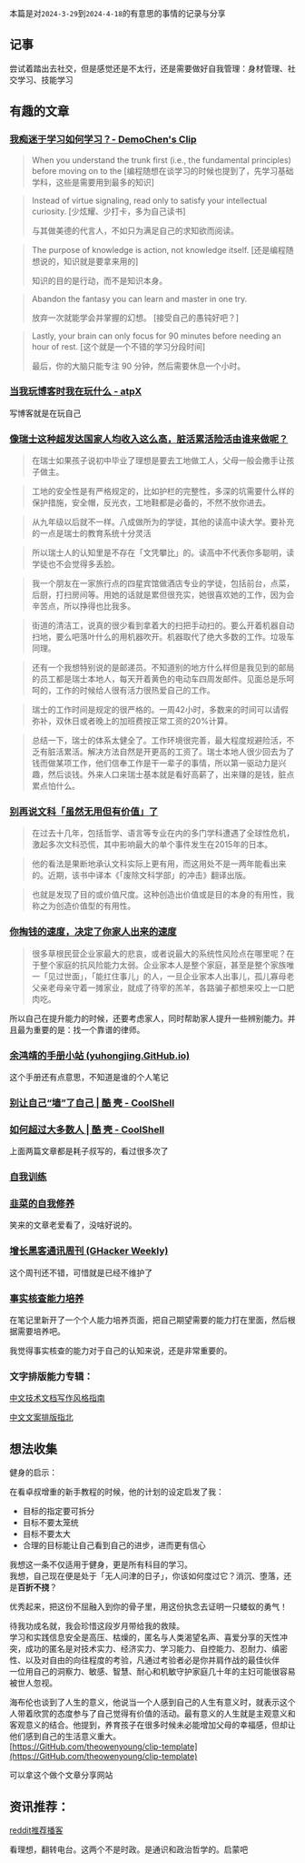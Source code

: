 本篇是对`2024-3-29`到`2024-4-18`的有意思的事情的记录与分享

## 记事

尝试着踏出去社交，但是感觉还是不太行，还是需要做好自我管理：身材管理、社交学习、技能学习

## 有趣的文章

### [我痴迷于学习如何学习？- DemoChen's Clip](https://clip.demochen.com/2024/03/18/twitter-thread-from-ecom-eddie-annotated-by-jerry/index.HTML)

> When you understand the trunk first (i.e., the fundamental principles) before moving on to the [编程随想在谈学习的时候也提到了，先学习基础学科，这些是需要用到最多的知识]

> Instead of virtue signaling, read only to satisfy your intellectual curiosity. [少炫耀、少打卡，多为自己读书]
>
> 与其做美德的代言人，不如只为满足自己的求知欲而阅读。

> The purpose of knowledge is action, not knowledge itself. [还是编程随想说的，知识就是要拿来用的]
>
> 知识的目的是行动，而不是知识本身。

> Abandon the fantasy you can learn and master in one try.
>
> 放弃一次就能学会并掌握的幻想。 [接受自己的愚钝好吧？]

> Lastly, your brain can only focus for 90 minutes before needing an hour of rest. [这个就是一个不错的学习分段时间]
>
> 最后，你的大脑只能专注 90 分钟，然后需要休息一个小时。

### [当我玩博客时我在玩什么 - atpX](https://atpx.com/blog/what-i-talk-about-when-i-talk-about-blog/)

写博客就是在玩自己

### [像瑞士这种超发达国家人均收入这么高，脏活累活险活由谁来做呢？](https://telegra.ph/%E5%83%8F%E7%91%9E%E5%A3%AB%E8%BF%99%E7%A7%8D%E8%B6%85%E5%8F%91%E8%BE%BE%E5%9B%BD%E5%AE%B6%E4%BA%BA%E5%9D%87%E6%94%B6%E5%85%A5%E8%BF%99%E4%B9%88%E9%AB%98%E8%84%8F%E6%B4%BB%E7%B4%AF%E6%B4%BB%E9%99%A9%E6%B4%BB%E7%94%B1%E8%B0%81%E6%9D%A5%E5%81%9A%E5%91%A2-04-01)

> 在瑞士如果孩子说初中毕业了理想是要去工地做工人，父母一般会撒手让孩子做主。

> 工地的安全性是有严格规定的，比如护栏的完整性，多深的坑需要什么样的保护措施，安全帽，反光衣，工地鞋都是必备的，不然不放你进去。

> 从九年级以后就不一样。八成做所为的学徒，其他的读高中读大学。要补充的一点是瑞士的教育系统十分灵活

> 所以瑞士人的认知里是不存在「文凭攀比」的。读高中不代表你多聪明，读学徒也不会觉得多丢脸。

> 我一个朋友在一家旅行点的四星宾馆做酒店专业的学徒，包括前台，点菜，后厨，打扫房间等。用她的话就是累但很充实，她很喜欢她的工作，因为会辛苦点，所以挣得也比我多。

> 街道的清洁工，说真的很少看到拿着大的扫把手动扫的。要么开着机器自动扫地，要么吧落叶什么的用机器吹开。机器取代了绝大多数的工作。垃圾车同理。

> 还有一个我想特别说的是邮递员。不知道别的地方什么样但是我见到的邮局的员工都是瑞士本地人，每天开着黄色的电动车四周发邮件。见面总是乐呵呵的，工作的时候给人很有活力很热爱自己的工作。

> 瑞士的工作时间是规定的很严格的。一周42小时，多数来的时间可以请假弥补，双休日或者晚上的加班费按正常工资的20%计算。

> 总结一下，瑞士的体系太健全了。工作环境很完善，最大程度规避险活，不乏有脏活累活。解决方法自然是开更高的工资了。瑞士本地人很少回去为了钱而做某项工作，他们信奉工作是干一辈子的事情，所以第一驱动力是兴趣，然后谈钱。外来人口来瑞士基本就是看好高薪了，出来赚的是钱，脏点累点怕什么。

### [别再说文科「虽然无用但有价值」了](https://telegra.ph/%E5%88%AB%E5%86%8D%E8%AF%B4%E6%96%87%E7%A7%91%E8%99%BD%E7%84%B6%E6%97%A0%E7%94%A8%E4%BD%86%E6%9C%89%E4%BB%B7%E5%80%BC%E4%BA%86-08-10)

> 在过去十几年，包括哲学、语言等专业在内的多门学科遭遇了全球性危机，激起多次文科恐慌，其中影响最大的单个事件发生在2015年的日本。

> 他的看法是果断地承认文科实际上更有用，而这用处不是一两年能看出来的。近期，该书中译本《「废除文科学部」的冲击》翻译出版。

> 也就是发现了目的或价值尺度。这种创造出价值或是目的本身的有用性，我称之为创造价值型的有用性。

### [你掏钱的速度，决定了你家人出来的速度](https://xingbianren.cn/post/196.HTML)

> 很多草根民营企业家最大的悲哀，或者说最大的系统性风险点在哪里呢？在于整个家庭的抗风险能力太弱。企业家本人是整个家庭，甚至是整个家族唯一「见过世面」，「能扛住事儿」的人，一旦企业家本人出事儿，孤儿寡母老父亲老母亲守着一摊家业，就成了待宰的羔羊，各路骗子都想来咬上一口肥肉吃。

所以自己在提升能力的时候，还要考虑家人，同时帮助家人提升一些辨别能力。并且最为重要的是：找一个靠谱的律师。

### [余鸿靖的手册小站 (yuhongjing.GitHub.io)](https://yuhongjing.github.io/library/)

这个手册还有点意思，不知道是谁的个人笔记

### [别让自己“墙”了自己 | 酷 壳 - CoolShell](https://coolshell.cn/articles/20240405200643-13glwcc)

### [如何超过大多数人 | 酷 壳 - CoolShell](https://coolshell.cn/articles/20240405200634-r59uufn)

上面两篇文章都是耗子叔写的，看过很多次了

### [自我训练](https://1000h.org/self-training/00-intro.HTML)

### [韭菜的自我修养](https://github.com/xiaolai/the-self-cultivation-of-leeks/blob/master/The-Self-Cultivation-of-Leeks-cn.md#前言)

笑来的文章老爱看了，没啥好说的。

### [增长黑客通讯周刊 (GHacker Weekly)](https://github.com/xdash/GHacker_Newsletter)

这个周刊还不错，可惜就是已经不维护了

### [事实核查能力培养](https://chinafactcheck.com/?p=11465)

在笔记里新开了一个个人能力培养页面，把自己期望需要的能力打在里面，然后根据需要培养吧。

我觉得事实核查的能力对于自己的认知来说，还是非常重要的。

### 文字排版能力专辑：

[中文技术文档写作风格指南](https://zh-style-guide.readthedocs.io/zh-cn/latest/)

[中文文案排版指北](https://github.com/sparanoid/chinese-copywriting-guidelines/blob/master/README.zh-Hans.md)

## 想法收集

健身的启示：

在看卓叔增重的新手教程的时候，他的计划的设定启发了我：

- 目标的指定要可拆分
- 目标不要太笼统
- 目标不要太大
- 合理的目标能让自己看到自己的进步，进而更有信心

我想这一条不仅适用于健身，更是所有科目的学习。
</br>
我想，自己现在便是处于「无人问津的日子」，你该如何度过它？消沉、堕落，还是**百折不挠**？

优秀起来，把这份不屈融入到你的骨子里，用这份执念去证明一只蝼蚁的勇气！

待我功成名就，我会珍惜这段岁月带给我的救赎。
</br>
学习和实践信息安全是高压、枯燥的，匿名与人类渴望名声、喜爱分享的天性冲突，成功的匿名是对技术实力、经济实力、学习能力、自控能力、忍耐力、缜密性、以及对自由的向往程度的考验，凡通过考验者必是你并肩作战的最佳伙伴
</br>
一位用自己的洞察力、敏感、智慧、耐心和机敏守护家庭几十年的主妇可能很容易被世人忽视。

海布伦也谈到了人生的意义，他说当一个人感到自己的人生有意义时，就表示这个人带着欣赏的态度参与了自己觉得有价值的活动。最有意义的人生就是主观意义和客观意义的结合。他提到，养育孩子在很多时候未必能增加父母的幸福感，但却让他们感到自己的生活意义重大。
</br>
[https://GitHub.com/theowenyoung/clip-template](https://GitHub.com/theowenyoung/clip-template)

可以拿这个做个文章分享网站

## 资讯推荐：

[reddit推荐播客](https://www.reddit.com/r/douban_read/comments/y32v3i/%E8%AF%B7%E9%97%AE%E6%9C%89%E7%B1%BB%E4%BC%BC%E4%BA%8E%E4%B8%8D%E6%98%8E%E7%99%BD%E6%92%AD%E5%AE%A2%E7%9A%84%E5%85%B6%E4%BB%96%E6%92%AD%E5%AE%A2%E8%8A%82%E7%9B%AE%E5%90%97/?rdt=64139&onetap_auto=true&one_tap=true)

看理想，翻转电台。这两个不是时政。是通识和政治哲学的。启蒙吧